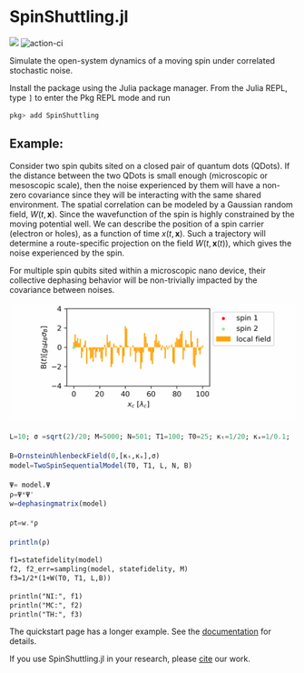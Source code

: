 # SpinShuttling.jl
[![](https://img.shields.io/badge/Documentation-dev-blue.svg)](https://eigensolver.github.io/SpinShuttling.jl/dev/)
![action-ci](https://github.com/eigensolver/SpinShuttling.jl/actions/workflows/runtest.yml/badge.svg)

Simulate the open-system dynamics of a moving spin under correlated stochastic noise.

Install the package using the Julia package manager.
From the Julia REPL, type `]` to enter the Pkg REPL mode and run

```julia
pkg> add SpinShuttling
```

## Example: 

Consider two spin qubits sited on a closed pair of quantum dots (QDots). If the distance between the two QDots is small enough (microscopic or mesoscopic scale), then the noise experienced by them will have a non-zero covariance since they will be interacting with the same shared environment. The spatial correlation can be modeled by a Gaussian random field, $W(t, \boldsymbol{x})$. Since the wavefunction of the spin is highly constrained by the moving potential well. We can describe the position of a spin carrier (electron or holes), as a function of time $x(t, \boldsymbol{x})$. Such a trajectory will determine a route-specific projection on the field $W(t, \boldsymbol{x}(t))$, which gives the noise experienced by the spin. 

For multiple spin qubits sited within a microscopic nano device, their collective dephasing behavior will be non-trivially impacted by the covariance between noises. 

![Sequential shuttling of a pair of entangled qubit](./docs/src/assets/animation2spins.gif)

```julia
L=10; σ =sqrt(2)/20; M=5000; N=501; T1=100; T0=25; κₜ=1/20; κₓ=1/0.1;

B=OrnsteinUhlenbeckField(0,[κₜ,κₓ],σ)
model=TwoSpinSequentialModel(T0, T1, L, N, B)

Ψ= model.Ψ
ρ=Ψ*Ψ'
w=dephasingmatrix(model)

ρt=w.*ρ

println(ρ)
```

```
f1=statefidelity(model)
f2, f2_err=sampling(model, statefidelity, M)
f3=1/2*(1+W(T0, T1, L,B))

println("NI:", f1)
println("MC:", f2)
println("TH:", f3)
```

The quickstart page has a longer example. See the [documentation](https://eigensolver.github.io/SpinShuttling.jl/dev/) for details.

If you use SpinShuttling.jl in your research, please [cite](CITATION.bib) our work.
